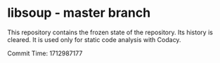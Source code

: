 # libsoup - master branch

This repository contains the frozen state of the repository.
Its history is cleared. It is used only for static code
analysis with Codacy.

Commit Time: 1712987177